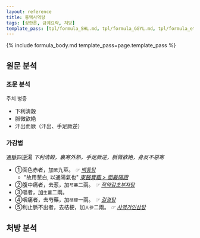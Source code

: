 ```yaml
---
layout: reference
title: 통맥사역탕
tags: [상한론, 금궤요략, 처방]
template_pass: [tpl/formula_SHL.md, tpl/formula_GGYL.md, tpl/formula_etc.md]
---
```



{% include formula_body.md template_pass=page.template_pass %}



## 원문 분석

### 조문 분석

주치 병증
* 下利淸穀
* 脈微欲絶
* 汗出而厥（汗出、手足厥逆）


### 가감법

通脈四逆湯 _下利淸穀，裏寒外熱，手足厥逆，脈微欲絶，身反不惡寒_
* ①面色赤者，加`葱`九莖。 _☞ [백통탕]({{site.formulaurl}}/백통탕)_
  - "故用葱白, 以通陽氣也" _[東醫寶鑑 > 面戴陽證](https://mediclassics.kr/books/8/volume/5/#content_462)_
* ②腹中痛者，去葱，加`芍藥`二兩。 _☞ [작약감초부자탕]({{site.formulaurl}}/작약감초부자탕)_
* ③嘔者，加`生薑`二兩。
* ④咽痛者，去芍藥，加`桔梗`一兩。 _☞ [길경탕]({{site.formulaurl}}/길경탕)_
* ⑤利止脈不出者，去桔梗，加`人參`二兩。 _☞ [사역가인삼탕]({{site.formulaurl}}/사역가인삼탕)_




## 처방 분석
